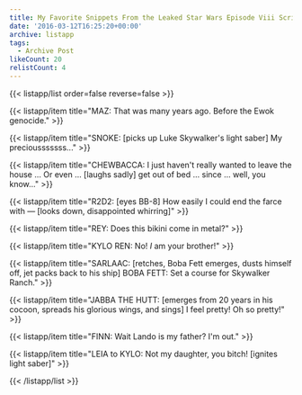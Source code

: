 ```yaml
---
title: My Favorite Snippets From the Leaked Star Wars Episode Viii Script
date: '2016-03-12T16:25:20+00:00'
archive: listapp
tags: 
  - Archive Post
likeCount: 20
relistCount: 4
---
```



{{< listapp/list order=false reverse=false >}}

   {{< listapp/item title="MAZ: That was many years ago. Before the Ewok genocide." >}}

   {{< listapp/item title="SNOKE: [picks up Luke Skywalker's light saber] My preciousssssss..." >}}

   {{< listapp/item title="CHEWBACCA: I just haven't really wanted to leave the house ... Or even ... [laughs sadly] get out of bed ... since ... well, you know..." >}}

   {{< listapp/item title="R2D2: [eyes BB-8] How easily I could end the farce with — [looks down, disappointed whirring]" >}}

   {{< listapp/item title="REY: Does this bikini come in metal?" >}}

   {{< listapp/item title="KYLO REN: No! *I* am your brother!" >}}

   {{< listapp/item title="SARLAAC: [retches, Boba Fett emerges, dusts himself off, jet packs back to his ship] BOBA FETT: Set a course for Skywalker Ranch." >}}

   {{< listapp/item title="JABBA THE HUTT: [emerges from 20 years in his cocoon, spreads his glorious wings, and sings] I feel pretty! Oh so pretty!" >}}

   {{< listapp/item title="FINN: Wait Lando is my father? I'm out." >}}

   {{< listapp/item title="LEIA to KYLO: Not my daughter, you bitch! [ignites light saber]" >}}

{{< /listapp/list >}}
